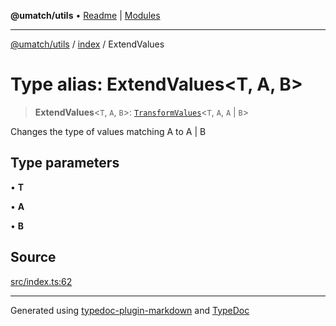 **@umatch/utils** • [Readme](../../index.md) \| [Modules](../../modules.md)

***

[@umatch/utils](../../modules.md) / [index](../index.md) / ExtendValues

# Type alias: ExtendValues\<T, A, B\>

> **ExtendValues**\<`T`, `A`, `B`\>: [`TransformValues`](TransformValues.md)\<`T`, `A`, `A` \| `B`\>

Changes the type of values matching A to A | B

## Type parameters

• **T**

• **A**

• **B**

## Source

[src/index.ts:62](https://github.com/umatch-oficial/utils/blob/7369e19/src/index.ts#L62)

***

Generated using [typedoc-plugin-markdown](https://www.npmjs.com/package/typedoc-plugin-markdown) and [TypeDoc](https://typedoc.org/)
